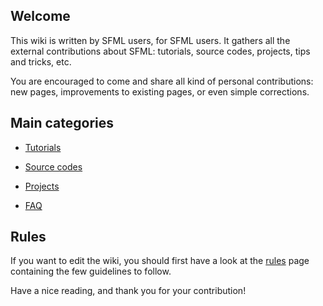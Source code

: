 ## Welcome

This wiki is written by SFML users, for SFML users. It gathers all the external contributions about SFML: tutorials, source codes, projects, tips and tricks, etc.

You are encouraged to come and share all kind of personal contributions: new pages, improvements to existing pages, or even simple corrections.

## Main categories

* [Tutorials](wiki/Tutorials)

* [Source codes](wiki/Sources)

* [Projects](wiki/Projects)

* [FAQ](wiki/Faq)

## Rules

If you want to edit the wiki, you should first have a look at the [rules](wiki/Rules) page containing the few guidelines to follow.

Have a nice reading, and thank you for your contribution!
